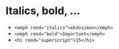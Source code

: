 # Italics, bold, ...

- `<emph rend="italics">ekdosimon</emph>`
- `<emph rend="bold">Important</emph>`
- `<hi rend="superscript">15</hi>`
